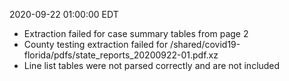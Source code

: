 2020-09-22 01:00:00 EDT


- Extraction failed for case summary tables from page 2
- County testing extraction failed for /shared/covid19-florida/pdfs/state_reports_20200922-01.pdf.xz
- Line list tables were not parsed correctly and are not included
